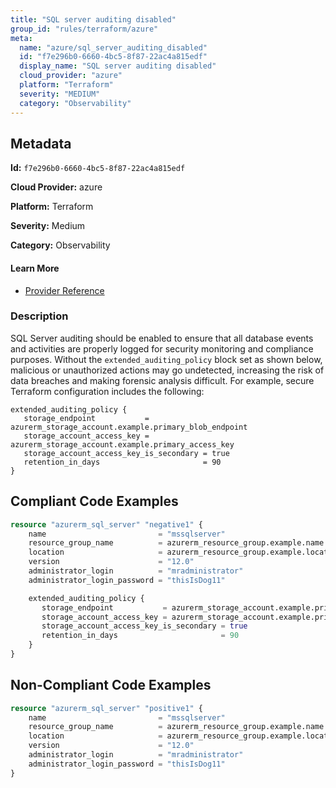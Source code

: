 ```yaml
---
title: "SQL server auditing disabled"
group_id: "rules/terraform/azure"
meta:
  name: "azure/sql_server_auditing_disabled"
  id: "f7e296b0-6660-4bc5-8f87-22ac4a815edf"
  display_name: "SQL server auditing disabled"
  cloud_provider: "azure"
  platform: "Terraform"
  severity: "MEDIUM"
  category: "Observability"
---
```

## Metadata

**Id:** `f7e296b0-6660-4bc5-8f87-22ac4a815edf`

**Cloud Provider:** azure

**Platform:** Terraform

**Severity:** Medium

**Category:** Observability

#### Learn More

 - [Provider Reference](https://registry.terraform.io/providers/hashicorp/azurerm/3.6.0/docs/resources/sql_firewall_rule)

### Description

 SQL Server auditing should be enabled to ensure that all database events and activities are properly logged for security monitoring and compliance purposes. Without the `extended_auditing_policy` block set as shown below, malicious or unauthorized actions may go undetected, increasing the risk of data breaches and making forensic analysis difficult. For example, secure Terraform configuration includes the following:

```
extended_auditing_policy {
   storage_endpoint           = azurerm_storage_account.example.primary_blob_endpoint
   storage_account_access_key = azurerm_storage_account.example.primary_access_key
   storage_account_access_key_is_secondary = true
   retention_in_days                       = 90
}
```


## Compliant Code Examples
```terraform
resource "azurerm_sql_server" "negative1" {
    name                         = "mssqlserver"
    resource_group_name          = azurerm_resource_group.example.name
    location                     = azurerm_resource_group.example.location
    version                      = "12.0"
    administrator_login          = "mradministrator"
    administrator_login_password = "thisIsDog11"

    extended_auditing_policy {
       storage_endpoint           = azurerm_storage_account.example.primary_blob_endpoint
       storage_account_access_key = azurerm_storage_account.example.primary_access_key
       storage_account_access_key_is_secondary = true
       retention_in_days                       = 90
    }
}
```
## Non-Compliant Code Examples
```terraform
resource "azurerm_sql_server" "positive1" {
    name                         = "mssqlserver"
    resource_group_name          = azurerm_resource_group.example.name
    location                     = azurerm_resource_group.example.location
    version                      = "12.0"
    administrator_login          = "mradministrator"
    administrator_login_password = "thisIsDog11"
}
```